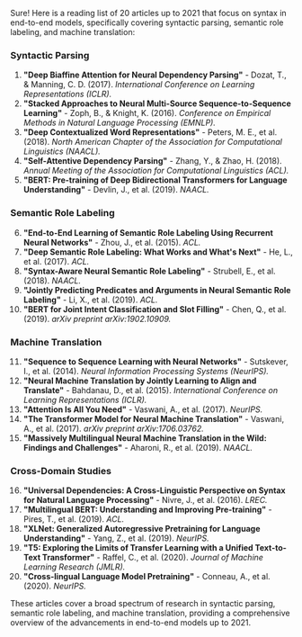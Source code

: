 Sure! Here is a reading list of 20 articles up to 2021 that focus on syntax in end-to-end models, specifically covering syntactic parsing, semantic role labeling, and machine translation:

### Syntactic Parsing
1. **"Deep Biaffine Attention for Neural Dependency Parsing"** - Dozat, T., & Manning, C. D. (2017). *International Conference on Learning Representations (ICLR).*
2. **"Stacked Approaches to Neural Multi-Source Sequence-to-Sequence Learning"** - Zoph, B., & Knight, K. (2016). *Conference on Empirical Methods in Natural Language Processing (EMNLP).*
3. **"Deep Contextualized Word Representations"** - Peters, M. E., et al. (2018). *North American Chapter of the Association for Computational Linguistics (NAACL).*
4. **"Self-Attentive Dependency Parsing"** - Zhang, Y., & Zhao, H. (2018). *Annual Meeting of the Association for Computational Linguistics (ACL).*
5. **"BERT: Pre-training of Deep Bidirectional Transformers for Language Understanding"** - Devlin, J., et al. (2019). *NAACL.*

### Semantic Role Labeling
6. **"End-to-End Learning of Semantic Role Labeling Using Recurrent Neural Networks"** - Zhou, J., et al. (2015). *ACL.*
7. **"Deep Semantic Role Labeling: What Works and What's Next"** - He, L., et al. (2017). *ACL.*
8. **"Syntax-Aware Neural Semantic Role Labeling"** - Strubell, E., et al. (2018). *NAACL.*
9. **"Jointly Predicting Predicates and Arguments in Neural Semantic Role Labeling"** - Li, X., et al. (2019). *ACL.*
10. **"BERT for Joint Intent Classification and Slot Filling"** - Chen, Q., et al. (2019). *arXiv preprint arXiv:1902.10909.*

### Machine Translation
11. **"Sequence to Sequence Learning with Neural Networks"** - Sutskever, I., et al. (2014). *Neural Information Processing Systems (NeurIPS).*
12. **"Neural Machine Translation by Jointly Learning to Align and Translate"** - Bahdanau, D., et al. (2015). *International Conference on Learning Representations (ICLR).*
13. **"Attention Is All You Need"** - Vaswani, A., et al. (2017). *NeurIPS.*
14. **"The Transformer Model for Neural Machine Translation"** - Vaswani, A., et al. (2017). *arXiv preprint arXiv:1706.03762.*
15. **"Massively Multilingual Neural Machine Translation in the Wild: Findings and Challenges"** - Aharoni, R., et al. (2019). *NAACL.*

### Cross-Domain Studies
16. **"Universal Dependencies: A Cross-Linguistic Perspective on Syntax for Natural Language Processing"** - Nivre, J., et al. (2016). *LREC.*
17. **"Multilingual BERT: Understanding and Improving Pre-training"** - Pires, T., et al. (2019). *ACL.*
18. **"XLNet: Generalized Autoregressive Pretraining for Language Understanding"** - Yang, Z., et al. (2019). *NeurIPS.*
19. **"T5: Exploring the Limits of Transfer Learning with a Unified Text-to-Text Transformer"** - Raffel, C., et al. (2020). *Journal of Machine Learning Research (JMLR).*
20. **"Cross-lingual Language Model Pretraining"** - Conneau, A., et al. (2020). *NeurIPS.*

These articles cover a broad spectrum of research in syntactic parsing, semantic role labeling, and machine translation, providing a comprehensive overview of the advancements in end-to-end models up to 2021.